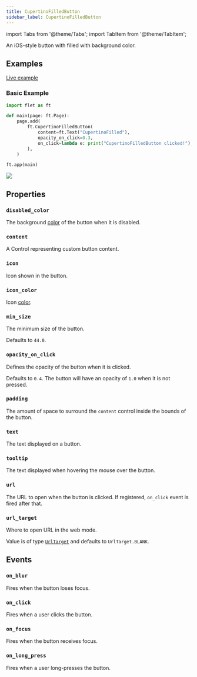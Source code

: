 ```yaml
---
title: CupertinoFilledButton
sidebar_label: CupertinoFilledButton
---
```


import Tabs from '@theme/Tabs';
import TabItem from '@theme/TabItem';

An iOS-style button with filled with background color.

## Examples

[Live example](https://flet-controls-gallery.fly.dev/buttons/cupertinofilledbutton)

### Basic Example

<Tabs groupId="language">
  <TabItem value="python" label="Python" default>

```python
import flet as ft

def main(page: ft.Page):
    page.add(
        ft.CupertinoFilledButton(
            content=ft.Text("CupertinoFilled"),
            opacity_on_click=0.3,
            on_click=lambda e: print("CupertinoFilledButton clicked!"),
        ),
    )

ft.app(main)
```
  </TabItem>

</Tabs>

<img src="/img/docs/controls/cupertino-filled-button/cupertino-filled-button.png" className="screenshot-20" />

## Properties

### `disabled_color`

The background [color](/docs/reference/colors) of the button when it is disabled.

### `content`

A Control representing custom button content.

### `icon`

Icon shown in the button.

### `icon_color`

Icon [color](/docs/reference/colors).

### `min_size`

The minimum size of the button.

Defaults to `44.0`.

### `opacity_on_click`

Defines the opacity of the button when it is clicked.

Defaults to `0.4`. The button will have an opacity of `1.0` when it is not pressed.

### `padding`

The amount of space to surround the `content` control inside the bounds of the button.

### `text`

The text displayed on a button.

### `tooltip`

The text displayed when hovering the mouse over the button.

### `url`

The URL to open when the button is clicked. If registered, `on_click` event is fired after that.

### `url_target`

Where to open URL in the web mode.

Value is of type [`UrlTarget`](/docs/reference/types/urltarget) and defaults to `UrlTarget.BLANK`.

## Events

### `on_blur`

Fires when the button loses focus.

### `on_click`

Fires when a user clicks the button.

### `on_focus`

Fires when the button receives focus.

### `on_long_press`

Fires when a user long-presses the button.
